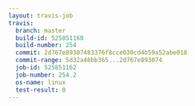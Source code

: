 ```yaml
---
layout: travis-job
travis:
  branch: master
  build-id: 525851160
  build-number: 254
  commit: 2d767e89307483376f8cce030cd4b59a52abe018
  commit-range: 5d32a48bb365...2d767e893074
  job-id: 525851162
  job-number: 254.2
  os-name: linux
  test-result: 0
---
```

